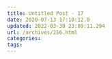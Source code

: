 ```yaml
---
title: Untitled Post - 17
date: 2020-07-13 17:10:12.0
updated: 2022-03-30 23:09:11.294
url: /archives/256.html
categories: 
tags: 
---
```


